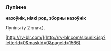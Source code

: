 ### Лупінне
**назоўнік, ніякі род, зборны назоўнік**

Лупіны (у 2 знач.).

<a rel="author">[http://rv-blr.com/](http://rv-blr.com/slounik.jsp?letterId=0&maskId=0&pageId=1566)</a>
